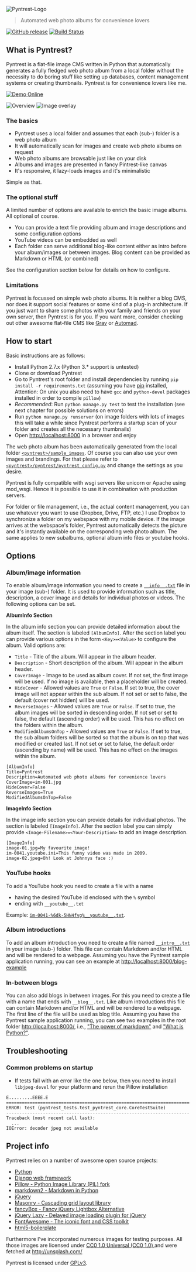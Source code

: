 ![Pyntrest-Logo](doc/images/logo.png)
> Automated web photo albums for convenience lovers

[![GitHub release](https://img.shields.io/github/release/BastiTee/pyntrest.svg?maxAge=2592000)](https://github.com/BastiTee/pyntrest/releases/tag/1.0.0)
[![Build Status](https://travis-ci.org/BastiTee/pyntrest.png)](https://travis-ci.org/BastiTee/pyntrest)

## What is Pyntrest?

Pyntrest is a flat-file image CMS written in Python that automatically generates a fully fledged web photo album from a local folder without the necessity to do boring stuff like setting up databases, content management systems or creating thumbnails. Pyntrest is for convenience lovers like me.

[![Demo Online](https://img.shields.io/badge/watch-demo-green.svg)](https://pyntrest.basti.space/)

![Overview](doc/images/latest-screenshot-1.jpg)
![Image overlay](doc/images/latest-screenshot-2.jpg)

### The basics

* Pyntrest uses a local folder and assumes that each (sub-) folder is a web photo album
* It will automatically scan for images and create web photo albums on request
* Web photo albums are browsable just like on your disk
* Albums and images are presented in fancy Pintrest-like canvas
* It's responsive, it lazy-loads images and it's minimalistic

Simple as that.

### The optional stuff

A limited number of options are available to enrich the basic image albums. All optional of course.

* You can provide a text file providing album and image descriptions and some configuration options
* YouTube videos can be embedded as well
* Each folder can serve additional blog-like content either as intro before your album/images or between images. Blog content can be provided as Markdown or HTML (or combined)

See the configuration section below for details on how to configure.

### Limitations

Pyntrest is focussed on simple web photo albums. It is neither a blog CMS, nor does it support social features or some kind of a plug-in architecture. If you just want to share some photos with your family and friends on your own server, then Pyntrest is for you. If you want more, consider checking out other awesome flat-file CMS like [Grav](https://getgrav.org/) or [Automad](http://automad.org/). 

## How to start

Basic instructions are as follows:

* Install Python 2.7.x (Python 3.* support is untested)
* Clone or download Pyntrest
* Go to Pyntrest's root folder and install dependencies by running `pip install -r requirements.txt` (assuming you have [pip](https://pypi.python.org/pypi/pip) installed, Attention: On unix you also need to have `gcc` and `python-devel` packages installed in order to compile `pillow`)
* _Recommended_: Run `python manage.py test` to test the installation (see next chapter for possible solutions on errors)
* Run `python manage.py runserver` (on image folders with lots of images this will take a while since Pyntrest performs a startup scan of your folder and creates all the necessary thumbnails)
* Open [http://localhost:8000](http://localhost:8000) in a browser and enjoy

The web photo album has been automatically generated from the local folder [`<pyntrest>/sample_images`](https://github.com/BastiTee/pyntrest/tree/master/sample_images). Of course you can also use your own images and brandings. For that please refer to [`<pyntrest>/pyntrest/pyntrest_config.py`](https://github.com/BastiTee/pyntrest/blob/master/pyntrest/pyntrest_config.py.default) and change the settings as you desire.

Pyntrest is fully compatible with wsgi servers like unicorn or Apache using mod_wsgi. Hence it is possible to use it in combination with production servers.

For folder or file management, i.e., the actual content management, you can use whatever you want to use (Dropbox, Drive, FTP, etc.) I use Dropbox to synchronize a folder on my webspace with my mobile device. If the image arrives at the webspace's folder, Pyntrest automatically detects the picture and it's instantly available on the corresponding web photo album. The same applies to new subalbums, optional album info files or youtube hooks.

## Options  

### Album/image information

To enable album/image information you need to create a [`__info__.txt`](https://github.com/BastiTee/pyntrest/blob/master/sample_images/__info__.txt) file in your image (sub-) folder. It is used to provide information such as title, description, a cover image and details for individual photos or videos. The following options can be set.

**AlbumInfo Section**

In the album info section you can provide detailed information about the album itself. The section is labeled `[AlbumInfo]`. After the section label you can provide various options in the form `<Key>=<Value>` to configure the album. Valid options are:

* `Title` - Title of the album. Will appear in the album header.
* `Description` - Short description of the album. Will appear in the album header.
* `CoverImage` - Image to be used as album cover. If not set, the first image will be used. If no image is available, then a placeholder will be created.
* `HideCover` - Allowed values are `True` or `False`. If set to true, the cover image will not appear within the sub album. If not set or set to false, the default (cover not hidden) will be used.  
* `ReverseImages` - Allowed values are `True` or `False`. If set to true, the album images will be sorted in descending order. If not set or set to false, the default (ascending order) will be used. This has no effect on the folders within the album.
* `ModifiedAlbumsOnTop` - Allowed values are `True` or `False`. If set to true, the sub album folders will be sorted so that the album is on top that was modified or created last. If not set or set to false, the default order (ascending by name) will be used. This has no effect on the images within the album.

```
[AlbumInfo]
Title=Pyntrest
Description=Automated web photo albums for convenience lovers
CoverImage=im-001.jpg
HideCover=False
ReverseImages=True
ModifiedAlbumsOnTop=False
```

**ImageInfo Section**

In the image info section you can provide details for individual photos. The section is labeled `[ImageInfo]`. After the section label you can simply provide `<Image-Filename>=<Your-Description>` to add an image description.

```
[ImageInfo]
image-01.jpg=My favourite image!
im-0041.youtube.ini=This funny video was made in 2009.
image-02.jpeg=Oh! Look at Johnnys face :)
```

### YouTube hooks

To add a YouTube hook you need to create a file with a name

* having the desired YouTube id enclosed with the `%` symbol
* ending with `__youtube__.txt`

Example: [`im-0041-%6dk-5HN4fvg%__youtube__.txt`](https://github.com/BastiTee/pyntrest/blob/master/sample_images/im-0041-%256dk-5HN4fvg%25__youtube__.txt).

### Album introductions

To add an album introduction you need to create a file named [`__intro__.txt`](https://github.com/BastiTee/pyntrest/blob/master/sample_images/blog-example/__intro__.txt) in your image (sub-) folder. This file can contain Markdown and/or HTML and will be rendered to a webpage. Assuming you have the Pyntrest sample application running, you can see an example at [http://localhost:8000/blog-example](http://localhost:8000/blog-example)

### In-between blogs

You can also add blogs in between images. For this you need to create a file with a name that ends with `__blog__.txt`. Like album introductions this file can contain Markdown and/or HTML and will be rendered to a webpage. The first line of the file will be used as blog title. Assuming you have the Pyntrest sample application running, you can see two examples in the root folder [http://localhost:8000/](http://localhost:8000/), i.e., ["The power of markdown"](https://github.com/BastiTee/pyntrest/blob/master/sample_images/im-005__blog__.txt) and ["What is Python?"](https://github.com/BastiTee/pyntrest/blob/master/sample_images/im-009__blog__.txt).

## Troubleshooting

### Common problems on startup

 * If tests fail with an error like the one below, then you need to install `libjpeg-devel` for your platform and rerun the Pillow installation

```
E.........EEEE.E
======================================================================
ERROR: test (pyntrest_tests.test_pyntrest_core.CoreTestSuite)
----------------------------------------------------------------------
Traceback (most recent call last):
  ...
IOError: decoder jpeg not available
```

## Project info

Pyntrest relies on a number of awesome open source projects:

* [Python](https://www.python.org/)
* [Django web framework](https://pypi.python.org/pypi/Django)
* [Pillow - Python Image Library (PIL) fork](https://pypi.python.org/pypi/Pillow)
* [markdown2 - Markdown in Python](https://github.com/trentm/python-markdown2)
* [jQuery](http://jquery.com/)
* [Masonry - Cascading grid layout library](http://masonry.desandro.com/)
* [fancyBox - Fancy jQuery Lightbox Alternative](http://fancyapps.com/fancybox/)
* [jQuery Lazy - Delayed image loading plugin for jQuery](http://jquery.eisbehr.de/lazy/)
* [FontAwesome - The iconic font and CSS toolkit](http://fontawesome.io)
* [html5-boilerplate](https://github.com/h5bp/html5-boilerplate)

Furthermore I've incorporated numerous images for testing purposes. All those images are licensed under [CC0 1.0 Universal (CC0 1.0) ](http://creativecommons.org/publicdomain/zero/1.0/) and were fetched at http://unsplash.com/

Pyntrest is licensed under [GPLv3](http://www.gnu.org/licenses/gpl.html).
